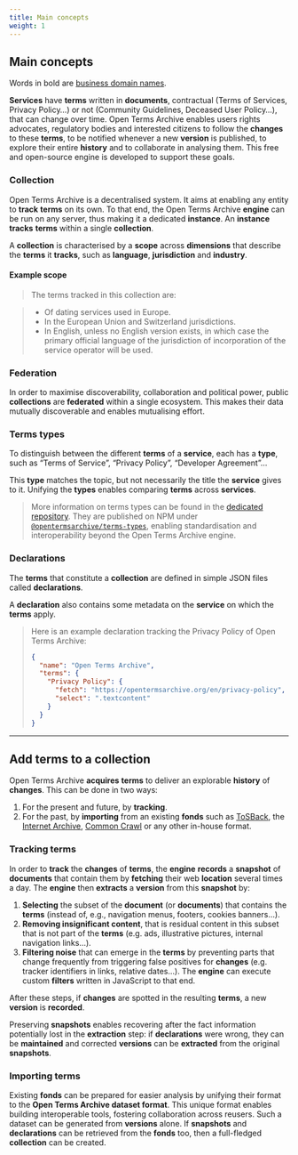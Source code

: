 ```yaml
---
title: Main concepts
weight: 1
---
```


## Main concepts

Words in bold are [business domain names](https://en.wikipedia.org/wiki/Domain-driven_design).

**Services** have **terms** written in **documents**, contractual (Terms of Services, Privacy Policy…) or not (Community Guidelines, Deceased User Policy…), that can change over time. Open Terms Archive enables users rights advocates, regulatory bodies and interested citizens to follow the **changes** to these **terms**, to be notified whenever a new **version** is published, to explore their entire **history** and to collaborate in analysing them. This free and open-source engine is developed to support these goals.

### Collection

Open Terms Archive is a decentralised system. It aims at enabling any entity to **track** **terms** on its own. To that end, the Open Terms Archive **engine** can be run on any server, thus making it a dedicated **instance**. An **instance** **tracks** **terms** within a single **collection**.

A **collection** is characterised by a **scope** across **dimensions** that describe the **terms** it **tracks**, such as **language**, **jurisdiction** and **industry**.

#### Example scope

> The terms tracked in this collection are:

> - Of dating services used in Europe.
> - In the European Union and Switzerland jurisdictions.
> - In English, unless no English version exists, in which case the primary official language of the jurisdiction of incorporation of the service operator will be used.

### Federation

In order to maximise discoverability, collaboration and political power, public **collections** are **federated** within a single ecosystem. This makes their data mutually discoverable and enables mutualising effort.

### Terms types

To distinguish between the different **terms** of a **service**, each has a **type**, such as “Terms of Service”, “Privacy Policy”, “Developer Agreement”…

This **type** matches the topic, but not necessarily the title the **service** gives to it. Unifying the **types** enables comparing **terms** across **services**.

> More information on terms types can be found in the [dedicated repository](https://github.com/OpenTermsArchive/terms-types). They are published on NPM under [`@opentermsarchive/terms-types`](https://www.npmjs.com/package/@opentermsarchive/terms-types), enabling standardisation and interoperability beyond the Open Terms Archive engine.

### Declarations

The **terms** that constitute a **collection** are defined in simple JSON files called **declarations**.

A **declaration** also contains some metadata on the **service** on which the **terms** apply.

> Here is an example declaration tracking the Privacy Policy of Open Terms Archive:
>
> ```json
> {
>   "name": "Open Terms Archive",
>   "terms": {
>     "Privacy Policy": {
>       "fetch": "https://opentermsarchive.org/en/privacy-policy",
>       "select": ".textcontent"
>     }
>   }
> }
> ```

- - -

## Add terms to a collection

Open Terms Archive **acquires** **terms** to deliver an explorable **history** of **changes**. This can be done in two ways:

1. For the present and future, by **tracking**.
2. For the past, by **importing** from an existing **fonds** such as [ToSBack](https://tosback.org), the [Internet Archive](https://web.archive.org/), [Common Crawl](https://commoncrawl.org) or any other in-house format.

### Tracking terms

In order to **track** the **changes** of **terms**, the **engine** **records** a **snapshot** of **documents** that contain them by **fetching** their web **location** several times a day. The **engine** then **extracts** a **version** from this **snapshot** by:

1. **Selecting** the subset of the **document** (or **documents**) that contains the **terms** (instead of, e.g., navigation menus, footers, cookies banners…).
2. **Removing insignificant content**, that is residual content in this subset that is not part of the **terms** (e.g. ads, illustrative pictures, internal navigation links…).
3. **Filtering noise** that can emerge in the **terms** by preventing parts that change frequently from triggering false positives for **changes** (e.g. tracker identifiers in links, relative dates…). The **engine** can execute custom **filters** written in JavaScript to that end.

After these steps, if **changes** are spotted in the resulting **terms**, a new **version** is **recorded**.

Preserving **snapshots** enables recovering after the fact information potentially lost in the **extraction** step: if **declarations** were wrong, they can be **maintained** and corrected **versions** can be **extracted** from the original **snapshots**.

### Importing terms

Existing **fonds** can be prepared for easier analysis by unifying their format to the **Open Terms Archive dataset format**. This unique format enables building interoperable tools, fostering collaboration across reusers.
Such a dataset can be generated from **versions** alone. If **snapshots** and **declarations** can be retrieved from the **fonds** too, then a full-fledged **collection** can be created.
